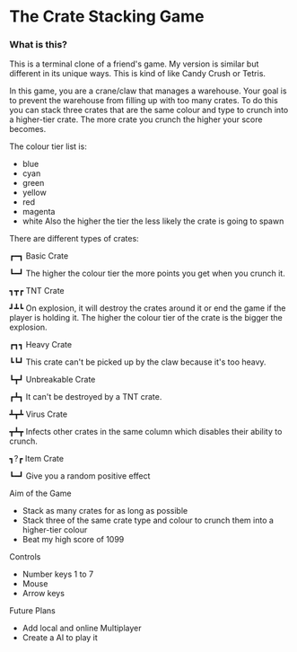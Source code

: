 # The Crate Stacking Game

### What is this?
This is a terminal clone of a friend's game. My version is similar but different in its unique ways. This is kind of like Candy Crush or Tetris.

In this game, you are a crane/claw that manages a warehouse. Your goal is to prevent the warehouse from filling up with too many crates. To do this you can stack three crates that are the same colour and type to crunch into a higher-tier crate. The more crate you crunch the higher your score becomes.

The colour tier list is:
- blue
- cyan
- green
- yellow
- red
- magenta
- white
Also the higher the tier the less likely the crate is going to spawn

There are different types of crates:

┏━┓ Basic Crate

┗━┛ The higher the colour tier the more points you get when you crunch it.

┓┳┏ TNT Crate

┛┻┗ On explosion, it will destroy the crates around it or end the game if the player is holding it. The higher the colour tier of the crate is the bigger the explosion.

┏┓┓ Heavy Crate

┗┗┛ This crate can't be picked up by the claw because it's too heavy.

┗┳┛ Unbreakable Crate

┏┻┓ It can't be destroyed by a TNT crate.

┻┳┻ Virus Crate

┳┻┳ Infects other crates in the same column which disables their ability to crunch.

┓?┏ Item Crate

┗━┛ Give you a random positive effect

Aim of the Game
- Stack as many crates for as long as possible
- Stack three of the same crate type and colour to crunch them into a higher-tier colour
- Beat my high score of 1099

Controls
- Number keys 1 to 7
- Mouse
- Arrow keys

Future Plans
- Add local and online Multiplayer
- Create a AI to play it